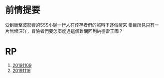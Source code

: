 <!-- TITLE: 哈馬特之旅 -->
<!-- SUBTITLE: A quick summary of 哈馬特之旅 -->

# 前情提要
受到衝擊波影響的SSS小隊一行人在倖存者們的照料下逐個醒來
舉目所見只有一片無垠汪洋，冒險者們要怎麼度過這個難關回到納德雷王國？
# RP
1. [20191109](冒險章節/20191109)
2. [20191116](冒險章節/20191116)